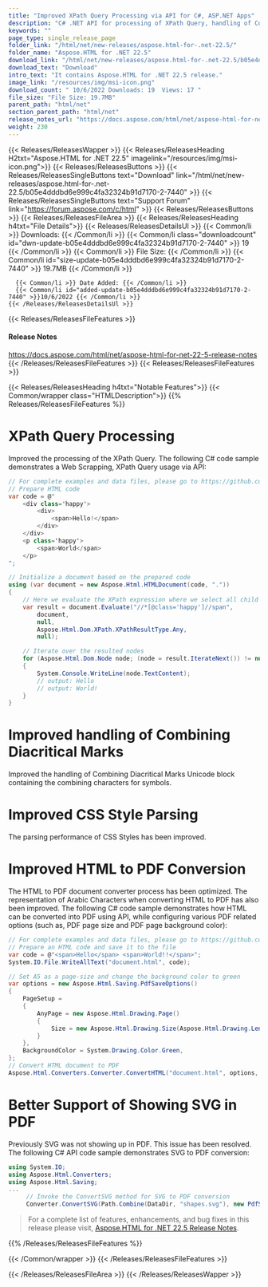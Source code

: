 ```yaml
---
title: "Improved XPath Query Processing via API for C#, ASP.NET Apps"
description: "C# .NET API for processing of XPath Query, handling of Combining Diacritical Marks Unicode block, showing SVG in PDF, CSS Style Parsing, convert HTML to PDF."
keywords: ""
page_type: single_release_page
folder_link: "/html/net/new-releases/aspose.html-for-.net-22.5/"
folder_name: "Aspose.HTML for .NET 22.5"
download_link: "/html/net/new-releases/aspose.html-for-.net-22.5/b05e4dddbd6e999c4fa32324b91d7170-2-7440"
download_text: "Download"
intro_text: "It contains Aspose.HTML for .NET 22.5 release."
image_link: "/resources/img/msi-icon.png"
download_count: " 10/6/2022 Downloads: 19  Views: 17 "
file_size: "File Size: 19.7MB"
parent_path: "html/net"
section_parent_path: "html/net"
release_notes_url: "https://docs.aspose.com/html/net/aspose-html-for-net-22-5-release-notes"
weight: 230
---
```


{{< Releases/ReleasesWapper >}}
{{< Releases/ReleasesHeading H2txt="Aspose.HTML for .NET 22.5" imagelink="/resources/img/msi-icon.png">}}
{{< Releases/ReleasesButtons >}}
{{< Releases/ReleasesSingleButtons text="Download" link="/html/net/new-releases/aspose.html-for-.net-22.5/b05e4dddbd6e999c4fa32324b91d7170-2-7440" >}}
{{< Releases/ReleasesSingleButtons text="Support Forum" link="https://forum.aspose.com/c/html" >}}
{{< Releases/ReleasesButtons >}}
{{< Releases/ReleasesFileArea >}}
{{< Releases/ReleasesHeading h4txt="File Details">}}
{{< Releases/ReleasesDetailsUl >}}
{{< Common/li >}} Downloads: {{< /Common/li >}}
{{< Common/li class="downloadcount" id="dwn-update-b05e4dddbd6e999c4fa32324b91d7170-2-7440" >}} 19 {{< /Common/li >}}
{{< Common/li >}} File Size: {{< /Common/li >}}
{{< Common/li id="size-update-b05e4dddbd6e999c4fa32324b91d7170-2-7440" >}} 19.7MB {{< /Common/li >}}

      {{< Common/li >}} Date Added: {{< /Common/li >}}
      {{< Common/li id="added-update-b05e4dddbd6e999c4fa32324b91d7170-2-7440" >}}10/6/2022 {{< /Common/li >}}
    {{< /Releases/ReleasesDetailsUl >}}

{{< Releases/ReleasesFileFeatures >}}
<h4>Release Notes</h4><div><a href='https://docs.aspose.com/html/net/aspose-html-for-net-22-5-release-notes'>https://docs.aspose.com/html/net/aspose-html-for-net-22-5-release-notes</a></div>
{{< /Releases/ReleasesFileFeatures >}}
{{< Releases/ReleasesFileFeatures >}}

{{< Releases/ReleasesHeading h4txt="Notable Features">}}
{{< Common/wrapper class="HTMLDescription">}}
{{% Releases/ReleasesFileFeatures %}}

# XPath Query Processing

Improved the processing of the XPath Query. The following C# code sample demonstrates a Web Scrapping, XPath Query usage via API:

```csharp
// For complete examples and data files, please go to https://github.com/aspose-html/Aspose.HTML-for-.NET
// Prepare HTML code
var code = @"
    <div class='happy'>
        <div>
            <span>Hello!</span>
        </div>
    </div>
    <p class='happy'>
        <span>World</span>
    </p>
";

// Initialize a document based on the prepared code
using (var document = new Aspose.Html.HTMLDocument(code, "."))
{
    // Here we evaluate the XPath expression where we select all child SPAN elements from elements whose 'class' attribute equals to 'happy':
    var result = document.Evaluate("//*[@class='happy']//span",
        document,
        null,
        Aspose.Html.Dom.XPath.XPathResultType.Any,
        null);

    // Iterate over the resulted nodes
    for (Aspose.Html.Dom.Node node; (node = result.IterateNext()) != null;)
    {
        System.Console.WriteLine(node.TextContent);
        // output: Hello
        // output: World!
    }
}
```

# Improved handling of Combining Diacritical Marks

Improved the handling of Combining Diacritical Marks Unicode block containing the combining characters for symbols.

# Improved CSS Style Parsing

The parsing performance of CSS Styles has been improved.

# Improved HTML to PDF Conversion

The HTML to PDF document converter process has been optimized. The representation of Arabic Characters when converting HTML to PDF has also been improved. The following C# code sample demonstrates how HTML can be converted into PDF using API, while configuring various PDF related options (such as, PDF page size and PDF page background color):

```csharp
// For complete examples and data files, please go to https://github.com/aspose-html/Aspose.HTML-for-.NET
// Prepare an HTML code and save it to the file
var code = @"<span>Hello</span> <span>World!!</span>";
System.IO.File.WriteAllText("document.html", code);

// Set A5 as a page-size and change the background color to green
var options = new Aspose.Html.Saving.PdfSaveOptions()
{
    PageSetup =
    {
        AnyPage = new Aspose.Html.Drawing.Page()
        {
            Size = new Aspose.Html.Drawing.Size(Aspose.Html.Drawing.Length.FromInches(8.3f), Aspose.Html.Drawing.Length.FromInches(5.8f))
        }
    },
    BackgroundColor = System.Drawing.Color.Green,
};
// Convert HTML document to PDF
Aspose.Html.Converters.Converter.ConvertHTML("document.html", options, "output.pdf");
```

# Better Support of Showing SVG in PDF

Previously SVG was not showing up in PDF. This issue has been resolved. The following C# API code sample demonstrates SVG to PDF conversion:

```csharp
using System.IO;
using Aspose.Html.Converters;
using Aspose.Html.Saving;
...
     // Invoke the ConvertSVG method for SVG to PDF conversion          
     Converter.ConvertSVG(Path.Combine(DataDir, "shapes.svg"), new PdfSaveOptions(), Path.Combine(OutputDir, "convert-with-single-line.pdf"));
```

> For a complete list of features, enhancements, and bug fixes in this release please visit, [Aspose.HTML for .NET 22.5 Release Notes](https://docs.aspose.com/html/net/aspose-html-for-net-22-5-release-notes/).

{{% /Releases/ReleasesFileFeatures %}}

{{< /Common/wrapper >}}
{{< /Releases/ReleasesFileFeatures >}}

{{< /Releases/ReleasesFileArea >}}
{{< /Releases/ReleasesWapper >}}
